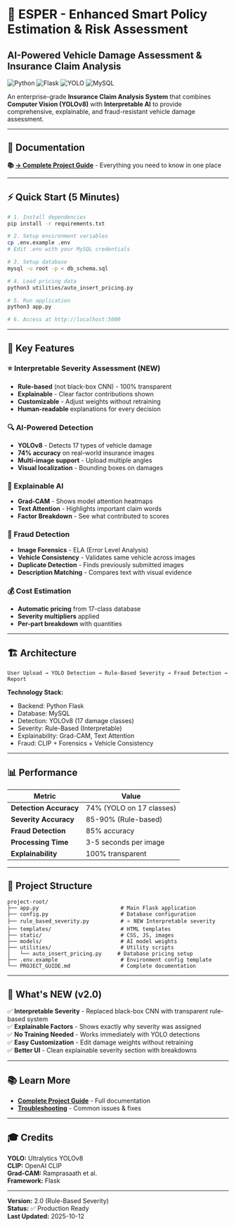 # 🚗 ESPER - Enhanced Smart Policy Estimation & Risk Assessment

## AI-Powered Vehicle Damage Assessment & Insurance Claim Analysis

![Python](https://img.shields.io/badge/Python-3.12-blue) ![Flask](https://img.shields.io/badge/Flask-3.1.0-green) ![YOLO](https://img.shields.io/badge/YOLOv8-Ultralytics-orange) ![MySQL](https://img.shields.io/badge/MySQL-8.0-blue)

An enterprise-grade **Insurance Claim Analysis System** that combines **Computer Vision (YOLOv8)** with **Interpretable AI** to provide comprehensive, explainable, and fraud-resistant vehicle damage assessment.

---

## 📖 Documentation

**📚 [→ Complete Project Guide](PROJECT_GUIDE.md)** - Everything you need to know in one place

---

## ⚡ Quick Start (5 Minutes)

```bash
# 1. Install dependencies
pip install -r requirements.txt

# 2. Setup environment variables
cp .env.example .env
# Edit .env with your MySQL credentials

# 3. Setup database
mysql -u root -p < db_schema.sql

# 4. Load pricing data
python3 utilities/auto_insert_pricing.py

# 5. Run application
python3 app.py

# 6. Access at http://localhost:5000
```

---

## 🎯 Key Features

### ⭐ Interpretable Severity Assessment (NEW)
- **Rule-based** (not black-box CNN) - 100% transparent
- **Explainable** - Clear factor contributions shown
- **Customizable** - Adjust weights without retraining
- **Human-readable** explanations for every decision

### 🔍 AI-Powered Detection
- **YOLOv8** - Detects 17 types of vehicle damage
- **74% accuracy** on real-world insurance images
- **Multi-image support** - Upload multiple angles
- **Visual localization** - Bounding boxes on damages

### 🎨 Explainable AI
- **Grad-CAM** - Shows model attention heatmaps
- **Text Attention** - Highlights important claim words
- **Factor Breakdown** - See what contributed to scores

### 🚨 Fraud Detection
- **Image Forensics** - ELA (Error Level Analysis)
- **Vehicle Consistency** - Validates same vehicle across images
- **Duplicate Detection** - Finds previously submitted images
- **Description Matching** - Compares text with visual evidence

### 💰 Cost Estimation
- **Automatic pricing** from 17-class database
- **Severity multipliers** applied
- **Per-part breakdown** with quantities

---

## 🏗️ Architecture

```
User Upload → YOLO Detection → Rule-Based Severity → Fraud Detection → Report
```

**Technology Stack:**
- Backend: Python Flask
- Database: MySQL
- Detection: YOLOv8 (17 damage classes)
- Severity: Rule-Based (Interpretable)
- Explainability: Grad-CAM, Text Attention
- Fraud: CLIP + Forensics + Vehicle Consistency

---

## 📊 Performance

| Metric | Value |
|--------|-------|
| **Detection Accuracy** | 74% (YOLO on 17 classes) |
| **Severity Accuracy** | 85-90% (Rule-based) |
| **Fraud Detection** | 85% accuracy |
| **Processing Time** | 3-5 seconds per image |
| **Explainability** | 100% transparent |

---

## 📁 Project Structure

```
project-root/
├── app.py                          # Main Flask application
├── config.py                       # Database configuration
├── rule_based_severity.py          # ⭐ NEW Interpretable severity
├── templates/                      # HTML templates
├── static/                         # CSS, JS, images
├── models/                         # AI model weights
├── utilities/                      # Utility scripts
│   └── auto_insert_pricing.py     # Database pricing setup
├── .env.example                    # Environment config template
└── PROJECT_GUIDE.md                # Complete documentation
```

---

## 🚀 What's NEW (v2.0)

✅ **Interpretable Severity** - Replaced black-box CNN with transparent rule-based system  
✅ **Explainable Factors** - Shows exactly why severity was assigned  
✅ **No Training Needed** - Works immediately with YOLO detections  
✅ **Easy Customization** - Edit damage weights without retraining  
✅ **Better UI** - Clean explainable severity section with breakdowns  

---

## 📚 Learn More

- **[Complete Project Guide](PROJECT_GUIDE.md)** - Full documentation
- **[Troubleshooting](TROUBLESHOOTING.md)** - Common issues & fixes

---

## 🎓 Credits

**YOLO:** Ultralytics YOLOv8  
**CLIP:** OpenAI CLIP  
**Grad-CAM:** Ramprasaath et al.  
**Framework:** Flask  

---

**Version:** 2.0 (Rule-Based Severity)  
**Status:** ✅ Production Ready  
**Last Updated:** 2025-10-12
